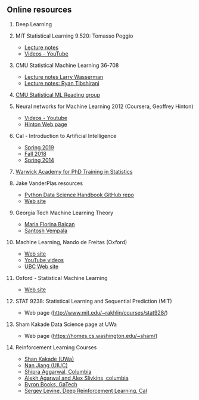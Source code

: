 ## Online resources 

1. Deep Learning

2.   MIT Statistical Learning 9.520: Tomasso Poggio  
     + [Lecture notes](http://www.mit.edu/~9.520/fall18/)  
     + [Videos - YouTube](https://www.youtube.com/watch?list=PLyGKBDfnk-iCXhuP9W-BQ9q2RkEIA5I5f&v=Q5itLKscYTA)

3.   CMU Statistical Machine Learning 36-708
     + [Lecture notes Larry Wasserman](http://www.stat.cmu.edu/~larry/=sml/)  
     + [Lecture notes: Ryan Tibshirani](http://www.stat.cmu.edu/~ryantibs/statml/)

4.   [CMU Statistical ML Reading group](http://statml.cs.cmu.edu/)

5.   Neural networks for Machine Learning 2012 (Coursera, Geoffrey Hinton)  
     + [Videos - Youtube](https://www.youtube.com/playlist?list=PLoRl3Ht4JOcdU872GhiYWf6jwrk_SNhz9)
     + [Hinton Web page](http://www.cs.toronto.edu/~hinton/)

6.   Cal - Introduction to Artificial Intelligence  
     + [Spring 2019](https://inst.eecs.berkeley.edu/~cs188/sp19/)
     + [Fall 2018](https://inst.eecs.berkeley.edu/~cs188/fa18/)
     + [Spring 2014](http://ai.berkeley.edu/lecture_videos.html)
     
7.   [Warwick Academy for PhD Training in Statistics](https://warwick.ac.uk/fac/sci/statistics/apts/)

8.   Jake VanderPlas resources  
     + [Python Data Science Handbook GitHub repo](https://github.com/jakevdp)  
     + [Web site](http://vanderplas.com/)

9.   Georgia Tech Machine Learning Theory  
     + [Maria Florina Balcan](http://www.cs.cmu.edu/~ninamf/ML13/index.html)  
     + [Santosh Vempala](https://cs7545.wordpress.com/)
     
10.  Machine Learning, Nando de Freitas (Oxford)  
     + [Web site](https://www.cs.ox.ac.uk/people/nando.defreitas/machinelearning/)
     + [YouTube videos](https://www.youtube.com/user/ProfNandoDF)
     + [UBC Web site](https://www.cs.ubc.ca/~nando/)
     
11.  Oxford - Statistical Machine Learning  
     + [Web site](http://www.stats.ox.ac.uk/~palamara/teaching/SML18/SML18.html)
     
12.  STAT 9238: Statistical Learning and Sequential Prediction (MIT) 
     + Web page (http://www.mit.edu/~rakhlin/courses/stat928/)

13.  Sham Kakade Data Science page at UWa  
     + Web page (https://homes.cs.washington.edu/~sham/)
     
14. Reinforcement Learning Courses  
      + [Shan Kakade (UWa)](https://courses.cs.washington.edu/courses/cse599m/19sp/)
      + [Nan Jiang (UIUC)](https://nanjiang.cs.illinois.edu/cs598/)
      + [Shipra Aggarwal, Columbia](https://ieor8100.github.io/rl/)  
      + [Alekh Agarwal and Alex Slivkins, columbia](http://alekhagarwal.net/bandits_and_rl/)
      + [Byron Books, GaTech](https://www.cc.gatech.edu/~bboots3/ACRL-Spring2019/)
      + [Sergey Levine, Deep Reinforcement Learning, Cal](http://rail.eecs.berkeley.edu/deeprlcourse/)
      
      
      
      

     
 


 
     
